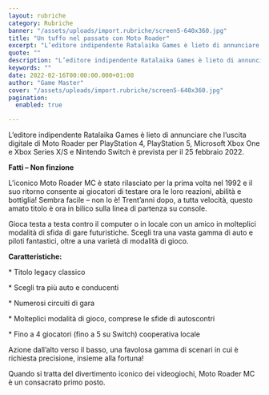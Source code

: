 ```yaml
---
layout: rubriche
category: Rubriche
banner: "/assets/uploads/import.rubriche/screen5-640x360.jpg"
title: "Un tuffo nel passato con Moto Roader"
excerpt: "L’editore indipendente Ratalaika Games è lieto di annunciare che l’uscita digitale di Moto Roader per PlayStation 4, PlayStation 5, Microsoft Xbox One e Xbox Series X/S e Nintendo Switch è prevista per il 25 febbraio 2022. Fatti – Non finzione L’iconico Moto Roader MC è stato rilasciato per la prima volta nel 1992 e il [&hellip"
quote: ""
description: "L’editore indipendente Ratalaika Games è lieto di annunciare che l’uscita digitale di Moto Roader per PlayStation 4, PlayStation 5, Microsoft Xbox One e Xbox Series X/S e Nintendo Switch è prevista per il 25 febbraio 2022. Fatti – Non finzione L’iconico Moto Roader MC è stato rilasciato per la prima volta nel 1992 e il [&hellip"
keywords: ""
date: 2022-02-16T00:00:00.000+01:00
author: "Game Master"
cover: "/assets/uploads/import.rubriche/screen5-640x360.jpg"
pagination:
  enabled: true

---
```


L’editore indipendente Ratalaika Games è lieto di annunciare che l’uscita digitale di Moto Roader per PlayStation 4, PlayStation 5, Microsoft Xbox One e Xbox Series X/S e Nintendo Switch è prevista per il 25 febbraio 2022.

**Fatti – Non finzione**

L’iconico Moto Roader MC è stato rilasciato per la prima volta nel 1992 e il suo ritorno consente ai giocatori di testare ora le loro reazioni, abilità e bottiglia! Sembra facile – non lo è! Trent’anni dopo, a tutta velocità, questo amato titolo è ora in bilico sulla linea di partenza su console.

Gioca testa a testa contro il computer o in locale con un amico in molteplici modalità di sfida di gare futuristiche. Scegli tra una vasta gamma di auto e piloti fantastici, oltre a una varietà di modalità di gioco.

**Caratteristiche:**

\* Titolo legacy classico

\* Scegli tra più auto e conducenti

\* Numerosi circuiti di gara

\* Molteplici modalità di gioco, comprese le sfide di autoscontri

\* Fino a 4 giocatori (fino a 5 su Switch) cooperativa locale

Azione dall’alto verso il basso, una favolosa gamma di scenari in cui è richiesta precisione, insieme alla fortuna!

Quando si tratta del divertimento iconico dei videogiochi, Moto Roader MC è un consacrato primo posto.